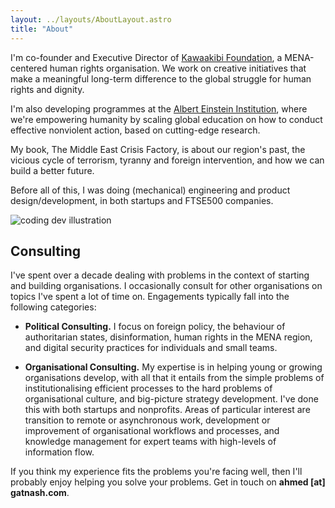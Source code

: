 ```yaml
---
layout: ../layouts/AboutLayout.astro
title: "About"
---
```


I'm co-founder and Executive Director of [Kawaakibi Foundation](http://kawaakibi.org/), a MENA-centered human rights organisation. We work on creative initiatives that make a meaningful long-term difference to the global struggle for human rights and dignity.

I'm also developing programmes at the [Albert Einstein Institution](https://aeinstein.org/), where we're empowering humanity by scaling global education on how to conduct effective nonviolent action, based on cutting-edge research.

My book, The Middle East Crisis Factory, is about our region's past, the vicious cycle of terrorism, tyranny and foreign intervention, and how we can build a better future.

Before all of this, I was doing (mechanical) engineering and product design/development, in both startups and FTSE500 companies.

<div>
  <img src="/assets/dev.svg" class="sm:w-1/2 mx-auto" alt="coding dev illustration">
</div>

## Consulting

I've spent over a decade dealing with problems in the context of starting and building organisations. I occasionally consult for other organisations on topics I've spent a lot of time on. Engagements typically fall into the following categories:

- **Political Consulting.**
I focus on foreign policy, the behaviour of authoritarian states, disinformation, human rights in the MENA region, and digital security practices for individuals and small teams.

- **Organisational Consulting.**
⁠My expertise is in helping young or growing organisations develop, with all that it entails from the simple problems of institutionalising efficient processes to the hard problems of organisational culture, and big-picture strategy development. I've done this with both startups and nonprofits.
Areas of particular interest are transition to remote or asynchronous work, development or improvement of organisational workflows and processes, and knowledge management for expert teams with high-levels of information flow.

If you think my experience fits the problems you're facing well, then I'll probably enjoy helping you solve your problems. Get in touch on **ahmed [at] gatnash.com**.
